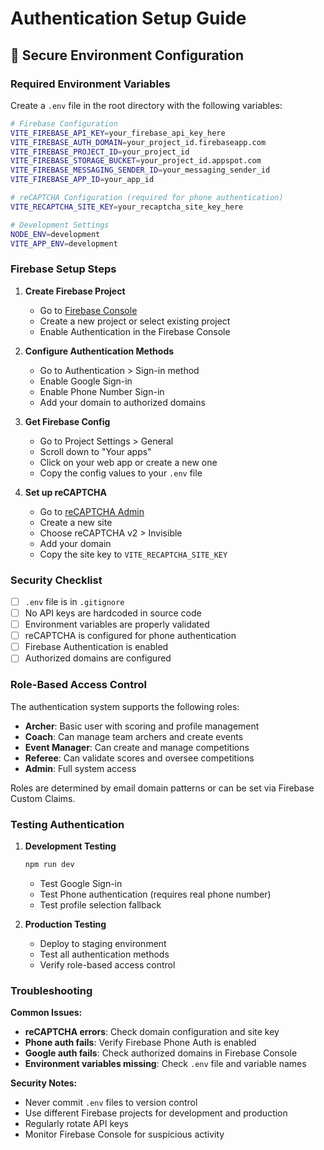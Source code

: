 # Authentication Setup Guide

## 🔐 Secure Environment Configuration

### Required Environment Variables

Create a `.env` file in the root directory with the following variables:

```bash
# Firebase Configuration
VITE_FIREBASE_API_KEY=your_firebase_api_key_here
VITE_FIREBASE_AUTH_DOMAIN=your_project_id.firebaseapp.com
VITE_FIREBASE_PROJECT_ID=your_project_id
VITE_FIREBASE_STORAGE_BUCKET=your_project_id.appspot.com
VITE_FIREBASE_MESSAGING_SENDER_ID=your_messaging_sender_id
VITE_FIREBASE_APP_ID=your_app_id

# reCAPTCHA Configuration (required for phone authentication)
VITE_RECAPTCHA_SITE_KEY=your_recaptcha_site_key_here

# Development Settings
NODE_ENV=development
VITE_APP_ENV=development
```

### Firebase Setup Steps

1. **Create Firebase Project**
   - Go to [Firebase Console](https://console.firebase.google.com/)
   - Create a new project or select existing project
   - Enable Authentication in the Firebase Console

2. **Configure Authentication Methods**
   - Go to Authentication > Sign-in method
   - Enable Google Sign-in
   - Enable Phone Number Sign-in
   - Add your domain to authorized domains

3. **Get Firebase Config**
   - Go to Project Settings > General
   - Scroll down to "Your apps"
   - Click on your web app or create a new one
   - Copy the config values to your `.env` file

4. **Set up reCAPTCHA**
   - Go to [reCAPTCHA Admin](https://www.google.com/recaptcha/admin)
   - Create a new site
   - Choose reCAPTCHA v2 > Invisible
   - Add your domain
   - Copy the site key to `VITE_RECAPTCHA_SITE_KEY`

### Security Checklist

- [ ] `.env` file is in `.gitignore`
- [ ] No API keys are hardcoded in source code
- [ ] Environment variables are properly validated
- [ ] reCAPTCHA is configured for phone authentication
- [ ] Firebase Authentication is enabled
- [ ] Authorized domains are configured

### Role-Based Access Control

The authentication system supports the following roles:

- **Archer**: Basic user with scoring and profile management
- **Coach**: Can manage team archers and create events
- **Event Manager**: Can create and manage competitions
- **Referee**: Can validate scores and oversee competitions
- **Admin**: Full system access

Roles are determined by email domain patterns or can be set via Firebase Custom Claims.

### Testing Authentication

1. **Development Testing**
   ```bash
   npm run dev
   ```
   - Test Google Sign-in
   - Test Phone authentication (requires real phone number)
   - Test profile selection fallback

2. **Production Testing**
   - Deploy to staging environment
   - Test all authentication methods
   - Verify role-based access control

### Troubleshooting

**Common Issues:**
- **reCAPTCHA errors**: Check domain configuration and site key
- **Phone auth fails**: Verify Firebase Phone Auth is enabled
- **Google auth fails**: Check authorized domains in Firebase Console
- **Environment variables missing**: Check `.env` file and variable names

**Security Notes:**
- Never commit `.env` files to version control
- Use different Firebase projects for development and production
- Regularly rotate API keys
- Monitor Firebase Console for suspicious activity 